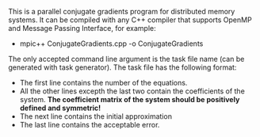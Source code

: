This is a parallel conjugate gradients program for distributed memory systems. It can be compiled with any C++ compiler that supports OpenMP and Message Passing Interface, for example:

* mpic++ ConjugateGradients.cpp -o ConjugateGradients

The only accepted command line argument is the task file name (can be generated with task generator). The task file has the following format:

* The first line contains the number of the equations.
* All the other lines excepth the last two contain the coefficients of the system. **The coefficient matrix of the system should be positively defined and symmetric!**
* The next line contains the initial approximation
* The last line contains the acceptable error.